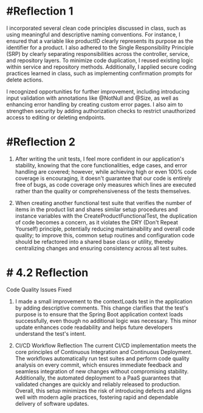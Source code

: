 # #Reflection 1

I incorporated several clean code principles discussed in class, such as using meaningful and descriptive naming conventions. For instance, I ensured that a variable like productID clearly represents its purpose as the identifier for a product. I also adhered to the Single Responsibility Principle (SRP) by clearly separating responsibilities across the controller, service, and repository layers. To minimize code duplication, I reused existing logic within service and repository methods. Additionally, I applied secure coding practices learned in class, such as implementing confirmation prompts for delete actions.

I recognized opportunities for further improvement, including introducing input validation with annotations like @NotNull and @Size, as well as enhancing error handling by creating custom error pages. I also aim to strengthen security by adding authorization checks to restrict unauthorized access to editing or deleting endpoints.

# #Reflection 2

1. After writing the unit tests, I feel more confident in our application's stability, knowing that the core functionalities, edge cases, and error handling are covered; however, while achieving high or even 100% code coverage is encouraging, it doesn't guarantee that our code is entirely free of bugs, as code coverage only measures which lines are executed rather than the quality or comprehensiveness of the tests themselves.


2. When creating another functional test suite that verifies the number of items in the product list and shares similar setup procedures and instance variables with the CreateProductFunctionalTest, the duplication of code becomes a concern, as it violates the DRY (Don't Repeat Yourself) principle, potentially reducing maintainability and overall code quality; to improve this, common setup routines and configuration code should be refactored into a shared base class or utility, thereby centralizing changes and ensuring consistency across all test suites.


# # 4.2 Reflection

Code Quality Issues Fixed
1. I made a small improvement to the contextLoads test in the application by adding descriptive comments. This change clarifies that the test's purpose is to ensure that the Spring Boot application context loads successfully, even though no additional logic was necessary. This minor update enhances code readability and helps future developers understand the test's intent.


2. CI/CD Workflow Reflection
The current CI/CD implementation meets the core principles of Continuous Integration and Continuous Deployment. The workflows automatically run test suites and perform code quality analysis on every commit, which ensures immediate feedback and seamless integration of new changes without compromising stability. Additionally, the automated deployment to a PaaS guarantees that validated changes are quickly and reliably released to production. Overall, this setup minimizes the risk of introducing defects and aligns well with modern agile practices, fostering rapid and dependable delivery of software updates.